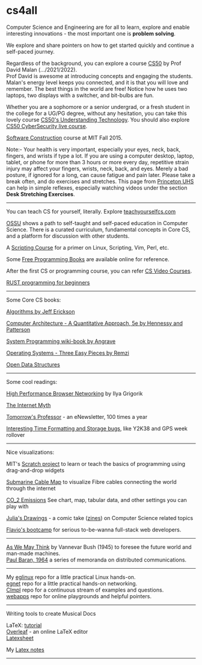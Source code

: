 # cs4all
Computer Science and Engineering are for all to learn, explore and enable interesting innovations - the most important one is **problem solving**.   

We explore and share pointers on how to get started quickly and continue a self-paced journey.   

Regardless of the background, you can explore a course [CS50](https://cs50.harvard.edu/) by Prof David Malan (.../2021/2022).   
Prof David is awesome at introducing concepts and engaging the students. Malan's energy level keeps you connected, and it is that you will love and remember. The best things in the world are free! Notice how he uses two laptops, two displays with a switcher, and bit-bulbs are fun.   

Whether you are a sophomore or a senior undergrad, or a fresh student in the college for a UG/PG degree, without any hesitation, you can take this lovely course [CS50's Understanding Technology](https://cs50.harvard.edu/technology/2017/). You should also explore [CS50 CyberSecurity live course](https://www.youtube.com/watch?v=U8Bki7QEz2M).    

[Software Construction](https://web.mit.edu/6.005/www/fa15/) course at MIT Fall 2015.   

Note:- Your health is very important, especially your eyes, neck, back, fingers, and wrists if type a lot. If you are using a computer desktop, laptop, tablet, or phone for more than 3 hours or more every day, repetitive strain injury may affect your fingers, wrists, neck, back, and eyes. Merely a bad posture, if ignored for a long, can cause fatigue and pain later. Please take a break often, and do exercises and stretches. This page from [Princeton UHS](https://uhs.princeton.edu/health-resources/ergonomics-computer-use) can help in simple reflexes, especially watching videos under the section **Desk Stretching Exercises**.      

----

You can teach CS for yourself, literally. Explore [teachyourselfcs.com](https://teachyourselfcs.com)

[OSSU](https://github.com/ossu/computer-science) shows a path to self-taught and self-paced education in Computer Science. There is a curated curriculum, fundamental concepts in Core CS, and a platform for discussion with other students. 

A [Scripting Course](https://github.com/learnbyexample/scripting_course#ebooks) for a primer on Linux, Scripting, Vim, Perl, etc. 

Some [Free Programming Books](https://github.com/EbookFoundation/free-programming-books) are available online for reference.   

After the first CS or programming course, you can refer [CS Video Courses](https://github.com/Developer-Y/cs-video-courses).   

[RUST programming for beginners](https://www.freecodecamp.org/news/rust-programming-course-for-beginners/)    

----

Some Core CS books:   

[Algorithms by Jeff Erickson](http://jeffe.cs.illinois.edu/teaching/algorithms/) 

[Computer Architecture - A Quantitative Approach, 5e by Hennessy and Patterson](http://acs.pub.ro/~cpop/SMPA/Computer%20Architecture%20A%20Quantitative%20Approach%20(5th%20edition).pdf)

[System Programming wiki-book by Angrave](https://github.com/angrave/SystemProgramming/wiki)

[Operating Systems - Three Easy Pieces by Remzi](http://pages.cs.wisc.edu/~remzi/OSTEP/) 

[Open Data Structures](https://opendatastructures.org/) 

----

Some cool readings:  

[High Performance Browser Networking](https://hpbn.co) by Ilya Grigorik 

[The Internet Myth](https://unglue.it/work/442013/)

[Tomorrow's Professor](https://tomprof.stanford.edu/) - an eNewsletter, 100 times a year 

[Interesting Time Formatting and Storage bugs](https://en.wikipedia.org/wiki/Time_formatting_and_storage_bugs), like Y2K38 and GPS week rollover    

----

Nice visualizations:  

MIT's [Scratch project](https://scratch.mit.edu/) to learn or teach the basics of programming using drag-and-drop widgets   

[Submarine Cable Map](https://www.submarinecablemap.com) to visualize Fibre cables connecting the world through the internet   

[CO_2 Emissions](https://ourworldindata.org/grapher/co-emissions-per-capita?tab=chart) See chart, map, tabular data, and other settings you can play with   

[Julia's Drawings](https://drawings.jvns.ca/) - a comic take ([zines](https://wizardzines.com/comics/)) on Computer Science related topics   

[Flavio's bootcamp](https://bootcamp.dev/) for serious to-be-wanna full-stack web developers.    

----

[As We May Think](https://www.theatlantic.com/magazine/archive/1945/07/as-we-may-think/303881/) by Vannevar Bush (1945) to foresee the future world and man-made machines.    
[Paul Baran, 1964](https://www.rand.org/pubs/research_memoranda/RM3097.html) a series of memoranda on distributed communications.    

----

My [eglinux](https://github.com/rks101/eglinux) repo for a little practical Linux hands-on.    
[egnet](https://github.com/rks101/egnet) repo for a little practical hands-on networking.    
[CImpl](https://github.com/rks101/Cimpl) repo for a continuous stream of examples and questions.    
[webapps](https://github.com/rks101/webapps) repo for online playgrounds and helpful pointers.    

---- 

Writing tools to create Musical Docs  

LaTeX: [tutorial](https://www.latex-tutorial.com/tutorials/)  
[Overleaf](overleaf.com) - an online LaTeX editor  
[Latexsheet](http://wch.github.io/latexsheet/latexsheet-a4.pdf)  

My [Latex notes](https://github.com/rks101/latex)   

----
